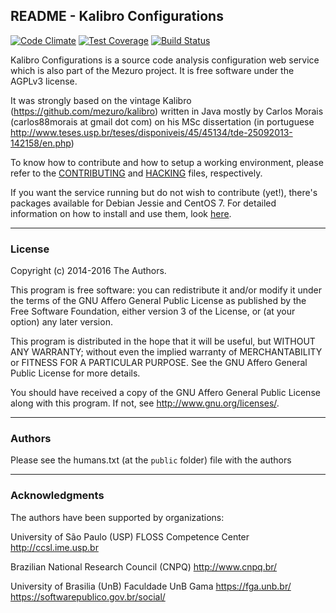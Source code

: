 ## README - Kalibro Configurations

[![Code Climate](https://codeclimate.com/github/mezuro/kalibro_configurations/badges/gpa.svg)](https://codeclimate.com/github/mezuro/kalibro_configurations) [![Test Coverage](https://codeclimate.com/github/mezuro/kalibro_configurations/badges/coverage.svg)](https://codeclimate.com/github/mezuro/kalibro_configurations/coverage) [![Build Status](https://travis-ci.org/mezuro/kalibro_configurations.svg?branch=master)](https://travis-ci.org/mezuro/kalibro_configurations)

Kalibro Configurations is a source code analysis configuration web service which is also part of the Mezuro project. It is free software under the AGPLv3 license.

It was strongly based on the vintage Kalibro (https://github.com/mezuro/kalibro) written in Java mostly by Carlos Morais (carlos88morais at gmail dot com) on his MSc dissertation (in portuguese http://www.teses.usp.br/teses/disponiveis/45/45134/tde-25092013-142158/en.php)

To know how to contribute and how to setup a working environment, please refer to the [CONTRIBUTING](CONTRIBUTING.md) and [HACKING](HACKING.md) files, respectively.

If you want the service running but do not wish to contribute (yet!), there's packages available for Debian Jessie and CentOS 7. For detailed information on how to install and use them, look [here](http://mezuro.github.io/installation/).

---

### License

Copyright (c) 2014-2016 The Authors.

This program is free software: you can redistribute it and/or modify
it under the terms of the GNU Affero General Public License as published by
the Free Software Foundation, either version 3 of the License, or
(at your option) any later version.

This program is distributed in the hope that it will be useful,
but WITHOUT ANY WARRANTY; without even the implied warranty of
MERCHANTABILITY or FITNESS FOR A PARTICULAR PURPOSE.  See the
GNU Affero General Public License for more details.

You should have received a copy of the GNU Affero General Public License
along with this program.  If not, see <http://www.gnu.org/licenses/>.

---

### Authors

Please see the humans.txt (at the `public` folder) file with the authors

---

### Acknowledgments

The authors have been supported by organizations:

University of São Paulo (USP)
FLOSS Competence Center
http://ccsl.ime.usp.br

Brazilian National Research Council (CNPQ)
http://www.cnpq.br/

University of Brasilia (UnB)
Faculdade UnB Gama
https://fga.unb.br/
https://softwarepublico.gov.br/social/
